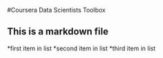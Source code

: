 #Coursera Data Scientists Toolbox	

## This is a markdown file


*first item in list
*second item in list
*third item in list